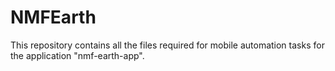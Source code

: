 # NMFEarth

This repository contains all the files required for mobile automation tasks for the application "nmf-earth-app".